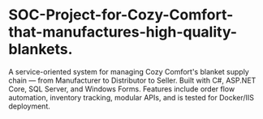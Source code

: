 # SOC-Project-for-Cozy-Comfort-that-manufactures-high-quality-blankets.
A service-oriented system for managing Cozy Comfort's blanket supply chain — from Manufacturer to Distributor to Seller. Built with C#, ASP.NET Core, SQL Server, and Windows Forms. Features include order flow automation, inventory tracking, modular APIs, and is tested for Docker/IIS deployment.
